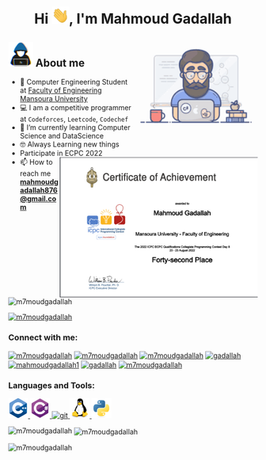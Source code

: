 <h1 align="center">Hi <img src="https://github.com/m7moudGadallah/m7moudGadallah/blob/main/pic/giphy.webp?raw=true" width="35">, I'm Mahmoud Gadallah</h1>

<picture> <img align="right" src="https://github.com/m7moudGadallah/m7moudGadallah/blob/main/pic/programmer.gif?raw=true" width = 250px></picture>

## <picture><img src = "https://github.com/m7moudGadallah/m7moudGadallah/blob/main/pic/about_me.gif?raw=true" width = 50px></picture> About me
- 🏫 Computer Engineering Student at [Faculty of Engineering Mansoura University](http://engfac.mans.edu.eg/en)
- 💻 I am a competitive programmer at `Codeforces`, `Leetcode`, `Codechef`
- 🌱 I’m currently learning Computer Science and DataScience
- 🤓 Always Learning new things
- Participate in ECPC 2022  
<picture><img align = "right" src = "https://github.com/m7moudGadallah/m7moudGadallah/blob/main/pic/2023-ECPCQDAYEIGHT2022-Mahmoud%20Gadallah-PLACE.png?raw=true" width = 400px></picture>
- 📫 How to reach me **mahmoudgadallah876@gmail.com**




<p align="left"> <img src="https://komarev.com/ghpvc/?username=m7moudgadallah&label=Profile%20views&color=0e75b6&style=flat" alt="m7moudgadallah" /> </p>

<p align="left"> <a href="https://github.com/ryo-ma/github-profile-trophy"><img src="https://github-profile-trophy.vercel.app/?username=m7moudgadallah" alt="m7moudgadallah" /></a> </p>




<h3 align="left">Connect with me:</h3>
<p align="left">
<a href="https://twitter.com/m7moudgadallah" target="blank"><img align="center" src="https://raw.githubusercontent.com/rahuldkjain/github-profile-readme-generator/master/src/images/icons/Social/twitter.svg" alt="m7moudgadallah" height="30" width="40" /></a>
<a href="https://linkedin.com/in/m7moudgadallah" target="blank"><img align="center" src="https://raw.githubusercontent.com/rahuldkjain/github-profile-readme-generator/master/src/images/icons/Social/linked-in-alt.svg" alt="m7moudgadallah" height="30" width="40" /></a>
<a href="https://fb.com/m7moudgadallah" target="blank"><img align="center" src="https://raw.githubusercontent.com/rahuldkjain/github-profile-readme-generator/master/src/images/icons/Social/facebook.svg" alt="m7moudgadallah" height="30" width="40" /></a>
<a href="https://www.codechef.com/users/gadallah" target="blank"><img align="center" src="https://cdn.jsdelivr.net/npm/simple-icons@3.1.0/icons/codechef.svg" alt="gadallah" height="30" width="40" /></a>
<a href="https://www.hackerrank.com/mahmoudgadallah1" target="blank"><img align="center" src="https://raw.githubusercontent.com/rahuldkjain/github-profile-readme-generator/master/src/images/icons/Social/hackerrank.svg" alt="mahmoudgadallah1" height="30" width="40" /></a>
<a href="https://codeforces.com/profile/gadallah" target="blank"><img align="center" src="https://raw.githubusercontent.com/rahuldkjain/github-profile-readme-generator/master/src/images/icons/Social/codeforces.svg" alt="gadallah" height="30" width="40" /></a>
<a href="https://www.leetcode.com/m7moudgadallah" target="blank"><img align="center" src="https://raw.githubusercontent.com/rahuldkjain/github-profile-readme-generator/master/src/images/icons/Social/leet-code.svg" alt="m7moudgadallah" height="30" width="40" /></a>
</p>

<h3 align="left">Languages and Tools:</h3>
<p align="left"> <a href="https://www.w3schools.com/cpp/" target="_blank" rel="noreferrer"> <img src="https://raw.githubusercontent.com/devicons/devicon/master/icons/cplusplus/cplusplus-original.svg" alt="cplusplus" width="40" height="40"/> </a> <a href="https://www.w3schools.com/cs/" target="_blank" rel="noreferrer"> <img src="https://raw.githubusercontent.com/devicons/devicon/master/icons/csharp/csharp-original.svg" alt="csharp" width="40" height="40"/> </a> <a href="https://git-scm.com/" target="_blank" rel="noreferrer"> <img src="https://www.vectorlogo.zone/logos/git-scm/git-scm-icon.svg" alt="git" width="40" height="40"/> </a> <a href="https://www.linux.org/" target="_blank" rel="noreferrer"> <img src="https://raw.githubusercontent.com/devicons/devicon/master/icons/linux/linux-original.svg" alt="linux" width="40" height="40"/> </a> <a href="https://www.python.org" target="_blank" rel="noreferrer"> <img src="https://raw.githubusercontent.com/devicons/devicon/master/icons/python/python-original.svg" alt="python" width="40" height="40"/> </a> </p>

<p><img align="left" src="https://github-readme-stats.vercel.app/api/top-langs?username=m7moudgadallah&show_icons=true&locale=en&layout=compact" alt="m7moudgadallah" /></p>

<p>&nbsp;<img align="center" src="https://github-readme-stats.vercel.app/api?username=m7moudgadallah&show_icons=true&locale=en" alt="m7moudgadallah" /></p>

<p><img align="center" src="https://github-readme-streak-stats.herokuapp.com/?user=m7moudgadallah&" alt="m7moudgadallah" /></p>
